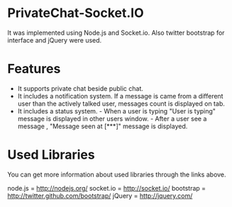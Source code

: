 PrivateChat-Socket.IO
=====================

It was implemented using Node.js and Socket.io. Also twitter bootstrap for interface and jQuery were used.


Features
========

* It supports private chat beside public chat.
* It includes a notification system. If a message is came from a different user than the actively talked user, 
  messages count is displayed on tab.
* It includes a status system. 
       - When a user is typing "User is typing" message is displayed in other users window.
       - After a user see a message , "Message seen at [***]" message is displayed.


Used Libraries
=============

You can get more information about used libraries through the links above.

node.js = http://nodejs.org/
socket.io = http://socket.io/
bootstrap = http://twitter.github.com/bootstrap/
jQuery = http://jquery.com/
